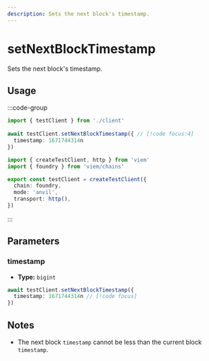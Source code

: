 ```yaml
---
description: Sets the next block's timestamp.
---
```


# setNextBlockTimestamp

Sets the next block's timestamp.

## Usage

:::code-group

```ts [example.ts]
import { testClient } from './client'
 
await testClient.setNextBlockTimestamp({ // [!code focus:4]
  timestamp: 1671744314n
})
```

```ts [client.ts]
import { createTestClient, http } from 'viem'
import { foundry } from 'viem/chains'

export const testClient = createTestClient({
  chain: foundry,
  mode: 'anvil',
  transport: http(), 
})
```

:::

## Parameters

### timestamp

- **Type:** `bigint`

```ts
await testClient.setNextBlockTimestamp({
  timestamp: 1671744314n // [!code focus]
})
```

## Notes

- The next block `timestamp` cannot be less than the current block `timestamp`.